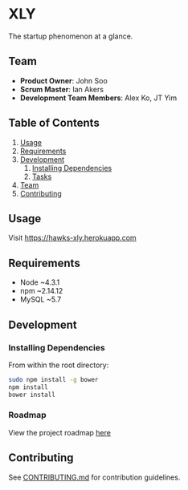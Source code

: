 # XLY

The startup phenomenon at a glance.

## Team

  - __Product Owner__: John Soo
  - __Scrum Master__: Ian Akers
  - __Development Team Members__: Alex Ko, JT Yim

## Table of Contents

1. [Usage](#Usage)
1. [Requirements](#requirements)
1. [Development](#development)
    1. [Installing Dependencies](#installing-dependencies)
    1. [Tasks](#tasks)
1. [Team](#team)
1. [Contributing](#contributing)

## Usage

Visit https://hawks-xly.herokuapp.com

## Requirements

- Node ~4.3.1
- npm ~2.14.12
- MySQL ~5.7

## Development

### Installing Dependencies

From within the root directory:

```sh
sudo npm install -g bower
npm install
bower install
```

### Roadmap

View the project roadmap [here](LINK_TO_PROJECT_ISSUES)


## Contributing

See [CONTRIBUTING.md](CONTRIBUTING.md) for contribution guidelines.
